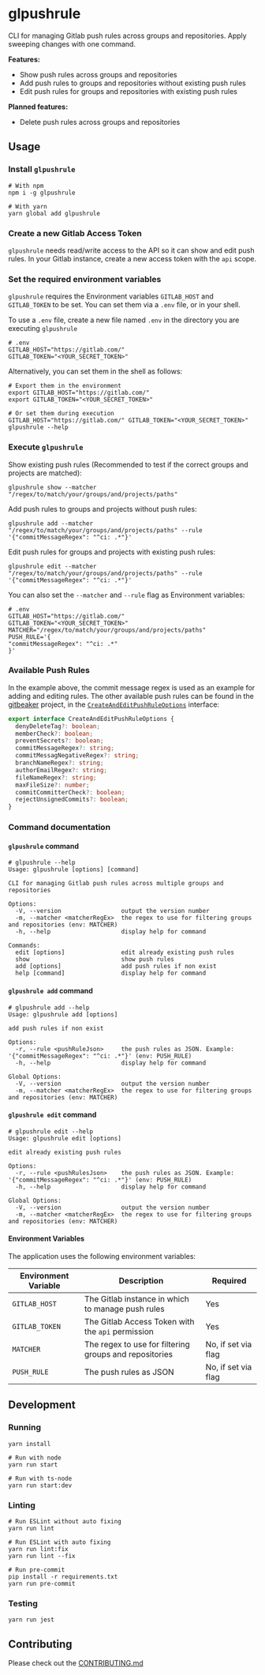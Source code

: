 # glpushrule

CLI for managing Gitlab push rules across groups and repositories. Apply sweeping changes with one command.

**Features:**

- Show push rules across groups and repositories
- Add push rules to groups and repositories without existing push rules
- Edit push rules for groups and repositories with existing push rules

**Planned features:**

- Delete push rules across groups and repositories

## Usage

### Install `glpushrule`

```shell
# With npm
npm i -g glpushrule

# With yarn
yarn global add glpushrule
```

### Create a new Gitlab Access Token

`glpushrule` needs read/write access to the API so it can show and edit push rules.
In your Gitlab instance, create a new access token with the `api` scope.

### Set the required environment variables

`glpushrule` requires the Environment variables `GITLAB_HOST` and `GITLAB_TOKEN` to be set.
You can set them via a `.env` file, or in your shell.

To use a `.env` file, create a new file named `.env` in the directory you are executing `glpushrule`

```shell
# .env
GITLAB_HOST="https://gitlab.com/"
GITLAB_TOKEN="<YOUR_SECRET_TOKEN>"
```

Alternatively, you can set them in the shell as follows:

```shell
# Export them in the environment
export GITLAB_HOST="https://gitlab.com/"
export GITLAB_TOKEN="<YOUR_SECRET_TOKEN>"

# Or set them during execution
GITLAB_HOST="https://gitlab.com/" GITLAB_TOKEN="<YOUR_SECRET_TOKEN>" glpushrule --help
```

### Execute `glpushrule`

Show existing push rules (Recommended to test if the correct groups and projects are matched):

```shell
glpushrule show --matcher "/regex/to/match/your/groups/and/projects/paths"
```

Add push rules to groups and projects without push rules:

```shell
glpushrule add --matcher "/regex/to/match/your/groups/and/projects/paths" --rule '{"commitMessageRegex": "^ci: .*"}'
```

Edit push rules for groups and projects with existing push rules:

```shell
glpushrule edit --matcher "/regex/to/match/your/groups/and/projects/paths" --rule '{"commitMessageRegex": "^ci: .*"}'
```

You can also set the `--matcher` and `--rule` flag as Environment variables:

```shell
# .env
GITLAB_HOST="https://gitlab.com/"
GITLAB_TOKEN="<YOUR_SECRET_TOKEN>"
MATCHER="/regex/to/match/your/groups/and/projects/paths"
PUSH_RULE='{
"commitMessageRegex": "^ci: .*"
}'
```

### Available Push Rules

In the example above, the commit message regex is used as an example for adding and editing rules.
The other available push rules can be found in the [gitbeaker](https://github.com/jdalrymple/gitbeaker) project,
in the [`CreateAndEditPushRuleOptions`][1] interface:

[1]: https://github.com/orchestracities/ngsi-timeseries-api/blob/master/docs/manuals/admin/configuration.md#environment-variables

```ts
export interface CreateAndEditPushRuleOptions {
  denyDeleteTag?: boolean;
  memberCheck?: boolean;
  preventSecrets?: boolean;
  commitMessageRegex?: string;
  commitMessagNegativeRegex?: string;
  branchNameRegex?: string;
  authorEmailRegex?: string;
  fileNameRegex?: string;
  maxFileSize?: number;
  commitCommitterCheck?: boolean;
  rejectUnsignedCommits?: boolean;
}
```

### Command documentation

#### `glpushrule` command

```text
# glpushrule --help
Usage: glpushrule [options] [command]

CLI for managing Gitlab push rules across multiple groups and repositories

Options:
  -V, --version                 output the version number
  -m, --matcher <matcherRegEx>  the regex to use for filtering groups and repositories (env: MATCHER)
  -h, --help                    display help for command

Commands:
  edit [options]                edit already existing push rules
  show                          show push rules
  add [options]                 add push rules if non exist
  help [command]                display help for command
```

#### `glpushrule add` command

```text
# glpushrule add --help
Usage: glpushrule add [options]

add push rules if non exist

Options:
  -r, --rule <pushRuleJson>     the push rules as JSON. Example: '{"commitMessageRegex": "^ci: .*"}' (env: PUSH_RULE)
  -h, --help                    display help for command

Global Options:
  -V, --version                 output the version number
  -m, --matcher <matcherRegEx>  the regex to use for filtering groups and repositories (env: MATCHER)
```

#### `glpushrule edit` command

```text
# glpushrule edit --help
Usage: glpushrule edit [options]

edit already existing push rules

Options:
  -r, --rule <pushRulesJson>    the push rules as JSON. Example: '{"commitMessageRegex": "^ci: .*"}' (env: PUSH_RULE)
  -h, --help                    display help for command

Global Options:
  -V, --version                 output the version number
  -m, --matcher <matcherRegEx>  the regex to use for filtering groups and repositories (env: MATCHER)
```

#### Environment Variables

The application uses the following environment variables:

| Environment Variable | Description                                            | Required            |
|----------------------|--------------------------------------------------------|---------------------|
| `GITLAB_HOST`        | The Gitlab instance in which to manage push rules      | Yes                 |
| `GITLAB_TOKEN`       | The Gitlab Access Token with the `api` permission      | Yes                 |
| `MATCHER`            | The regex to use for filtering groups and repositories | No, if set via flag |
| `PUSH_RULE`          | The push rules as JSON                                 | No, if set via flag |

## Development

### Running

```shell
yarn install

# Run with node
yarn run start

# Run with ts-node
yarn run start:dev
```

### Linting

```shell
# Run ESLint without auto fixing
yarn run lint

# Run ESLint with auto fixing
yarn run lint:fix
yarn run lint --fix

# Run pre-commit
pip install -r requirements.txt
yarn run pre-commit
```

### Testing

```shell
yarn run jest
```

## Contributing

Please check out the [CONTRIBUTING.md](./CONTRIBUTING.md)
